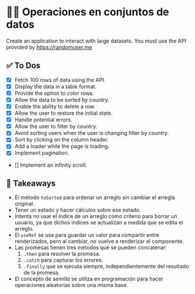 👨‍🏭 Operaciones en conjuntos de datos
====================================

Create an application to interact with large datasets. You must use the API provided by https://randomuser.me

✅ To Dos
---------

- [x] Fetch 100 rows of data using the API.
- [x] Display the data in a table format.
- [x] Provide the option to color rows.
- [x] Allow the data to be sorted by country.
- [x] Enable the ability to delete a row.
- [x] Allow the user to restore the initial state.
- [x] Handle potential errors.
- [x] Allow the user to filter by country.
- [x] Avoid sorting users when the user is changing filter by country.
- [x] Sort by clicking on the column header.
- [x] Add a loader while the page is loading.
- [x] Implement pagination.
- [] Implement an infinity scroll.

🥡 Takeaways
------------

- El método `toSorted` para ordenar un arreglo sin cambiar el arregla original.
- Tener un estado y hacer cálculos sobre ese estado.
- Intenta no usar el índice de un arreglo como criterio para borrar un usuario, ya que dichos indices se actualizan a medida que se edita el arreglo.
- El `useRef` se usa para guardar un valor para compartir entre renderizados, pero al cambiar, no vuelve a renderizar el componente.
- Las promesas tienen tres métodos que se pueden concatenar:
  1. `.then` para resolver la promesa.
  2. `.catch` para capturar los errores.
  3. `.finally` que se ejecuta siempre, independientemente del resultado de la promesa.
- El concepto de _semilla_ se utiliza en programación para hacer operaciones aleatorias sobre una misma base.